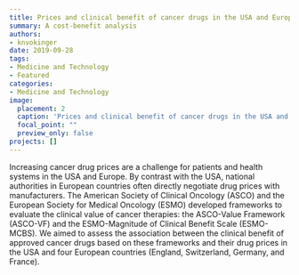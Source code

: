```yaml
---
title: Prices and clinical benefit of cancer drugs in the USA and Europe
summary: A cost-benefit analysis
authors: 
- knvokinger
date: 2019-09-28
tags: 
- Medicine and Technology
- Featured
categories:
- Medicine and Technology
image:
  placement: 2
  caption: 'Prices and clinical benefit of cancer drugs in the USA and Europe: a cost–benefit analysis.'
  focal_point: ""
  preview_only: false
projects: []
---
```


Increasing cancer drug prices are a challenge for patients and health systems in the USA and Europe. By contrast with the USA, national authorities in European countries often directly negotiate drug prices with manufacturers. The American Society of Clinical Oncology (ASCO) and the European Society for Medical Oncology (ESMO) developed frameworks to evaluate the clinical value of cancer therapies: the ASCO-Value Framework (ASCO-VF) and the ESMO-Magnitude of Clinical Benefit Scale (ESMO-MCBS). We aimed to assess the association between the clinical benefit of approved cancer drugs based on these frameworks and their drug prices in the USA and four European countries (England, Switzerland, Germany, and France).
